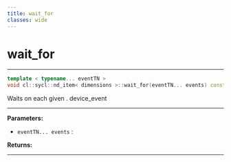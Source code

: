 ```yaml
---
title: wait_for
classes: wide
---
```

# wait_for

---

```cpp
template < typename... eventTN >
void cl::sycl::nd_item< dimensions >::wait_for(eventTN... events) const
```


Waits on each given . device_event


---
**Parameters:**

 - `eventTN... events`
: 

**Returns:** 

---
